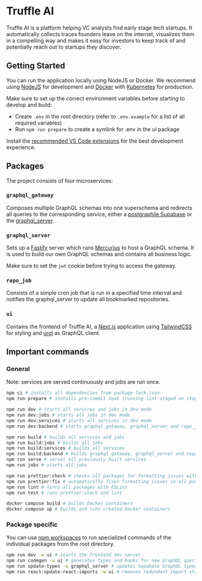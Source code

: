 # Truffle AI

Truffle AI is a platform helping VC analysts find early stage tech startups. It automatically collects traces founders leave on the internet, visualizes them in a compelling way and makes it easy for investors to keep track of and potentially reach out to startups they discover.

## Getting Started

You can run the application locally using NodeJS or Docker. We recommend using [NodeJS](https://nodejs.org/) for development and [Docker](https://www.docker.com/products/docker-desktop/) with [Kubernetes](https://kubernetes.io/) for production.

Make sure to set up the correct environment variables before starting to develop and build:

- Create `.env` in the root directory (refer to `.env.example` for a list of all required variables)
- Run `npm run prepare` to create a symlink for .env in the ui package

Install the [recommended VS Code extensions](./.vscode/extensions.json) for the best development experience.

## Packages

The project consists of four microservices:

### `graphql_gateway`

Composes multiple GraphQL schemas into one superschema and redirects all queries to the corresponding service, either a [postgraphile Supabase](https://supabase.com/blog/graphql-now-available) or the [graphql_server](./packages/graphql_server).

### `graphql_server`

Sets up a [Fastify](https://www.fastify.io/) server which runs [Mercurius](https://mercurius.dev/#/) to host a GraphQL schema. It is used to build our own GraphQL schemas and contains all business logic.

Make sure to set the `jwt` cookie before trying to access the gateway.

### `repo_job`

Consists of a simple cron job that is run in a specified time interval and notifies the graphql_server to update all bookmarked repositories.

### `ui`

Contains the frontend of Truffle AI, a [Next.js](https://nextjs.org/) application using [TailwindCSS](https://tailwindcss.com/) for styling and [urql](https://github.com/urql-graphql/urql) as GraphQL client.

## Important commands

### General

Note: services are served continuously and jobs are run once.

```zsh
npm ci # installs all dependencies from package-lock.json
npm run prepare # installs pre-commit hook (running lint-staged on staged files) and creates symlink for .env in ui package

npm run dev # starts all services and jobs in dev mode
npm run dev:jobs # starts all jobs in dev mode
npm run dev:services # starts all services in dev mode
npm run dev:backend # starts graphql_gateway, graphql_server and repo_job in dev mode

npm run build # builds all services and jobs
npm run build:jobs # builds all jobs
npm run build:services # builds all services
npm run build:backend # builds graphql_gateway, graphql_server and repo_job
npm run serve # serves all previously built services
npm run jobs # starts all jobs

npm run prettier:check # checks all packages for formatting issues with Prettier
npm run prettier:fix # automatically fixes formatting issues in all packages with Pettier
npm run lint # lints all packages with ESLint
npm run test # runs prettier:check and lint

docker compose build # builds Docker containers
docker compose up # builds and runs created Docker containers
```

### Package specific

You can use [npm workspaces](https://docs.npmjs.com/cli/v7/using-npm/workspaces) to run specialized commands of the individual packages from the root directory.

```zsh
npm run dev -w ui # starts the frontend dev server
npm run codegen -w ui # generates types and hooks for new GraphQL queries in the ui package
npm run update-types -w graphql_server # updates Supabase GraphQL types in graphql server
npm run react:update-react-imports -w ui # removes redundant import statements of 'react' in components
```
